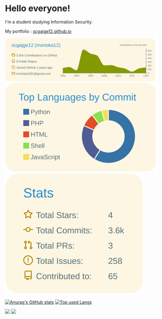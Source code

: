 # Hello everyone!

I'm a student studying Information Security.

My portfolio : [scgajge12.github.io](https://scgajge12.github.io/)

[![](https://raw.githubusercontent.com/scgajge12/scgajge12/master/profile-summary-card-output/solarized/0-profile-details.svg)](https://github.com/vn7n24fzkq/github-profile-summary-cards)
[![](https://raw.githubusercontent.com/scgajge12/scgajge12/master/profile-summary-card-output/solarized/2-most-commit-language.svg)](https://github.com/vn7n24fzkq/github-profile-summary-cards)
[![](https://raw.githubusercontent.com/scgajge12/scgajge12/master/profile-summary-card-output/solarized/3-stats.svg)](https://github.com/vn7n24fzkq/github-profile-summary-cards)

[![Anurag's GitHub stats](https://github-readme-stats.vercel.app/api?username=scgajge12&count_private=true&show_icons=true&theme=gruvbox)](https://github.com/anuraghazra/github-readme-stats)
[![Top used Langs](https://github-readme-stats.vercel.app/api/top-langs/?username=scgajge12&layout=compact&theme=gruvbox)](https://github.com/anuraghazra/github-readme-stats)

![](https://komarev.com/ghpvc/?username=scgajge12&color=green)
 <a href="https://twitter.com/intent/follow?screen_name=scgajge12">
    <img height="20" src="https://img.shields.io/twitter/follow/scgajge12?label=Twitter&logo=twitter&style=flat" />
 </a>


<!--
**scgajge12/scgajge12** is a ✨ _special_ ✨ repository because its `README.md` (this file) appears on your GitHub profile.

Here are some ideas to get you started:

- 🔭 I’m currently working on ...
- 🌱 I’m currently learning ...
- 👯 I’m looking to collaborate on ...
- 🤔 I’m looking for help with ...
- 💬 Ask me about ...
- 📫 How to reach me: ...
- 😄 Pronouns: ...
- ⚡ Fun fact: ...
-->
